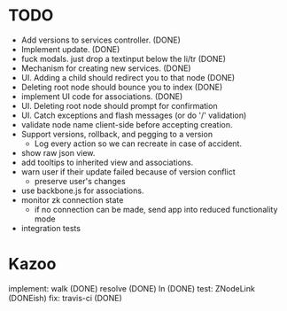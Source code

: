# TODO
   * Add versions to services controller. (DONE)
   * Implement update. (DONE)
   * fuck modals. just drop a textinput below the li/tr (DONE)
   * Mechanism for creating new services. (DONE)
   * UI. Adding a child should redirect you to that node (DONE)
   * Deleting root node should bounce you to index (DONE)
   * implement UI code for associations. (DONE)
   * UI. Deleting root node should prompt for confirmation
   * UI. Catch exceptions and flash messages (or do '/' validation)
   * validate node name client-side before accepting creation.
   * Support versions, rollback, and pegging to a version
       * Log every action so we can recreate in case of accident.
   * show raw json view.
   * add tooltips to inherited view and associations.
   * warn user if their update failed because of version conflict
      * preserve user's changes
   * use backbone.js for associations.
   * monitor zk connection state
      * if no connection can be made, send app into reduced functionality mode
   * integration tests

# Kazoo
implement:
  walk (DONE)
  resolve (DONE)
  ln (DONE)
test:
  ZNodeLink (DONEish)
fix:
 travis-ci (DONE)
